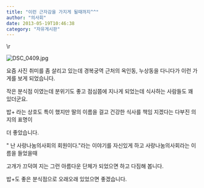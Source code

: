 ```yaml
---
title: "이런 근자감을 가지게 될때까지^^"
author: "의사회"
date: 2013-05-19T10:46:38
category: "자유게시판"
---
```


\r

![DSC_0409.jpg](/files/attach/images/2928/403/008/f414e7028ae16d9650097d5316d6f617.jpg)

요즘 사진 취미를 좀 살리고 있는데 경복궁역 근처의 옥인동, 누상동을 다니다가 이런 가게를 보게 되었습니다.

작은 분식점 이였는데 분위기도 좋고 점심쯤에 지나게 되었는데 식사하는 사람들도 꽤 있더군요.

밥+ 라는 상호도 특이 했지만 딸의 이름을 걸고 건강한 식사를 책임 지겠다는 다부진 의지의 표명이

더 좋았습니다.

\" 난 사랑나눔의사회의 회원이다.\"라는 이야기를 자신있게 하고 사랑나눔의사회라는 이름을 들었을때

고개가 끄덕여 지는 그런 아름다운 단체가 되었으면 하고 다짐해 봅니다.

밥+도 좋은 분식점으로 오래오래 있었으면 좋겠습니다.
